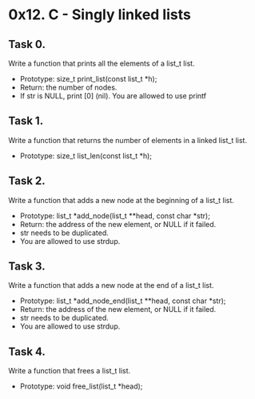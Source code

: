 # 0x12. C - Singly linked lists

## Task 0.
Write a function that prints all the elements of a list_t list.
- Prototype: size_t print_list(const list_t *h);
- Return: the number of nodes.
- If str is NULL, print [0] (nil). You are allowed to use printf

## Task 1.
Write a function that returns the number of elements in a linked list_t
list.
- Prototype: size_t list_len(const list_t *h);

## Task 2.
Write a function that adds a new node at the beginning of a list_t list.
- Prototype: list_t *add_node(list_t **head, const char *str);
- Return: the address of the new element, or NULL if it failed.
- str needs to be duplicated.
- You are allowed to use strdup.

## Task 3.
Write a function that adds a new node at the end of a list_t list.
- Prototype: list_t *add_node_end(list_t **head, const char *str);
- Return: the address of the new element, or NULL if it failed.
- str needs to be duplicated.
- You are allowed to use strdup.

## Task 4.
Write a function that frees a list_t list.
- Prototype: void free_list(list_t *head);

